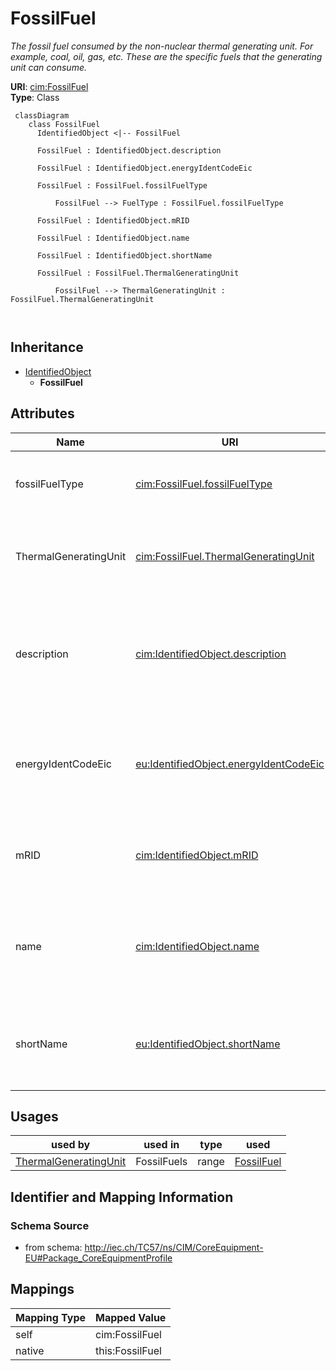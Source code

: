 # FossilFuel


_The fossil fuel consumed by the non-nuclear thermal generating unit.   For example, coal, oil, gas, etc.   These are the specific fuels that the generating unit can consume._





**URI**: [cim:FossilFuel](http://iec.ch/TC57/CIM100#FossilFuel)<br />
**Type**: Class




```mermaid
 classDiagram
    class FossilFuel
      IdentifiedObject <|-- FossilFuel
      
      FossilFuel : IdentifiedObject.description
        
      FossilFuel : IdentifiedObject.energyIdentCodeEic
        
      FossilFuel : FossilFuel.fossilFuelType
        
          FossilFuel --> FuelType : FossilFuel.fossilFuelType
        
      FossilFuel : IdentifiedObject.mRID
        
      FossilFuel : IdentifiedObject.name
        
      FossilFuel : IdentifiedObject.shortName
        
      FossilFuel : FossilFuel.ThermalGeneratingUnit
        
          FossilFuel --> ThermalGeneratingUnit : FossilFuel.ThermalGeneratingUnit
        
      
```





## Inheritance
* [IdentifiedObject](IdentifiedObject.md)
    * **FossilFuel**



## Attributes


| Name | URI | Cardinality and Range | Description | Inheritance |
| ---  | --- | --- | --- | --- |
| fossilFuelType | [cim:FossilFuel.fossilFuelType](http://iec.ch/TC57/CIM100#FossilFuel.fossilFuelType) | 1..1 <br />  [FuelType](FuelType.md)  | The type of fossil fuel, such as coal, oil, or gas | direct |
| ThermalGeneratingUnit | [cim:FossilFuel.ThermalGeneratingUnit](http://iec.ch/TC57/CIM100#FossilFuel.ThermalGeneratingUnit) | 1..1 <br />  [ThermalGeneratingUnit](ThermalGeneratingUnit.md)  | A thermal generating unit may have one or more fossil fuels | direct |
| description | [cim:IdentifiedObject.description](http://iec.ch/TC57/CIM100#IdentifiedObject.description) | 0..1 <br />  string  | The description is a free human readable text describing or naming the object | [IdentifiedObject](IdentifiedObject.md) |
| energyIdentCodeEic | [eu:IdentifiedObject.energyIdentCodeEic](http://iec.ch/TC57/CIM100-European#IdentifiedObject.energyIdentCodeEic) | 0..1 <br />  string  | The attribute is used for an exchange of the EIC code (Energy identification ... | [IdentifiedObject](IdentifiedObject.md) |
| mRID | [cim:IdentifiedObject.mRID](http://iec.ch/TC57/CIM100#IdentifiedObject.mRID) | 1..1 <br />  string  | Master resource identifier issued by a model authority | [IdentifiedObject](IdentifiedObject.md) |
| name | [cim:IdentifiedObject.name](http://iec.ch/TC57/CIM100#IdentifiedObject.name) | 1..1 <br />  string  | The name is any free human readable and possibly non unique text naming the o... | [IdentifiedObject](IdentifiedObject.md) |
| shortName | [eu:IdentifiedObject.shortName](http://iec.ch/TC57/CIM100-European#IdentifiedObject.shortName) | 0..1 <br />  string  | The attribute is used for an exchange of a human readable short name with len... | [IdentifiedObject](IdentifiedObject.md) |





## Usages

| used by | used in | type | used |
| ---  | --- | --- | --- |
| [ThermalGeneratingUnit](ThermalGeneratingUnit.md) | FossilFuels | range | [FossilFuel](FossilFuel.md) |






## Identifier and Mapping Information







### Schema Source


* from schema: http://iec.ch/TC57/ns/CIM/CoreEquipment-EU#Package_CoreEquipmentProfile





## Mappings

| Mapping Type | Mapped Value |
| ---  | ---  |
| self | cim:FossilFuel |
| native | this:FossilFuel |




